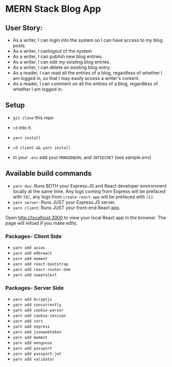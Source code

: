 # MERN Stack Blog App

## User Story:

- As a writer, I can login into the system so I can have access to my blog posts.
- As a writer, I canlogout of the system
- As a writer, I can publish new blog entries.
- As a writer, I can edit my existing blog entries.
- As a writer, I can delete an existing blog entry.
- As a reader, I can read all the entries of a blog, regardless of whether I am logged in, so that I may easily access a writer's content.
- As a reader, I can comment on all the entires of a blog, regardless of whether I am logged in.

## Setup

- `git clone` this repo
- `cd` into it.
- `yarn install`
- `cd client && yarn install`

- In your `.env` add your `MONGODBURL` and `JWTSECRET` (see sample.env)

## Available build commands

- `yarn dev`: Runs BOTH your Express.JS and React developer environment locally at the same time. Any logs coming from Express will be prefaced with `[0]`, any logs from `create-react-app` will be prefaced with `[1]`.
- `yarn server`: Runs JUST your Express.JS server.
- `yarn client`: Runs JUST your front-end React app.

Open [http://localhost:3000](http://localhost:3000) to view your local React app in the browser. The page will reload if you make edits.

### Packages- Client Side

- `yarn add axios`
- `yarn add mdbreact`
- `yarn add moment`
- `yarn add react-bootstrap`
- `yarn add react-router-dom`
- `yarn add sweetalert`

### Packages- Server Side

- `yarn add bcryptjs`
- `yarn add concurrently`
- `yarn add cookie-parser`
- `yarn add cookie-session`
- `yarn add cors`
- `yarn add express`
- `yarn add jsonwebtoken`
- `yarn add moment`
- `yarn add mongoose`
- `yarn add passport`
- `yarn add passport-jwt`
- `yarn add validator`
